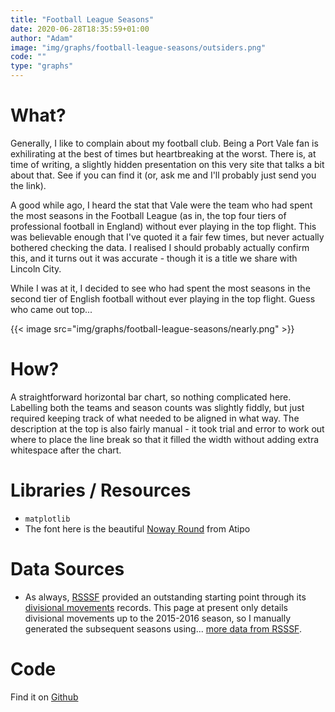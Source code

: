 ```yaml
---
title: "Football League Seasons"
date: 2020-06-28T18:35:59+01:00
author: "Adam"
image: "img/graphs/football-league-seasons/outsiders.png"
code: ""
type: "graphs"
---
```


# What?
Generally, I like to complain about my football club. Being a Port Vale fan is 
exhilirating at the best of times but heartbreaking at the worst. There is, at 
time of writing, a slightly hidden presentation on this very site that talks a
bit about that. See if you can find it (or, ask me and I'll probably just send
you the link).

A good while ago, I heard the stat that Vale were the team who had spent the 
most seasons in the Football League (as in, the top four tiers of professional 
football in England) without ever playing in the top flight. This was believable 
enough that I've quoted it a fair few times, but never actually bothered 
checking the data. I realised I should probably actually confirm this, and it 
turns out it was accurate - though it is a title we share with Lincoln City.

While I was at it, I decided to see who had spent the most seasons in the second
tier of English football without ever playing in the top flight. Guess who came
out top...

{{< image src="img/graphs/football-league-seasons/nearly.png" >}}

# How?
A straightforward horizontal bar chart, so nothing complicated here. Labelling
both the teams and season counts was slightly fiddly, but just required keeping
track of what needed to be aligned in what way. The description at the top is 
also fairly manual - it took trial and error to work out where to place the line 
break so that it filled the width without adding extra whitespace after the 
chart.

# Libraries / Resources
- `matplotlib`
- The font here is the beautiful [Noway Round](<https://www.atipofoundry.com/fonts/noway-round>) from Atipo

# Data Sources
- As always, [RSSSF](<http://www.rsssf.com/tablese/engall.html>) provided an 
  outstanding starting point through its [divisional movements](<http://www.rsssf.com/tablese/engall.html>) 
  records. This page at present only details divisional movements up to the 
  2015-2016 season, so I manually generated the subsequent seasons using...
  [more data from RSSSF](<http://www.rsssf.com/tablese/eng2017.html>).

# Code
Find it on [Github](<https://github.com/asongtoruin/data_analysis/tree/master/football/league_standings>)

